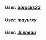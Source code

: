 ##### User: [agrocks23](https://github.com/agrocks23)

##### User: [mayurxy](https://github.com/mayurxy)

##### User: [JLeneau](https://github.com/JLeneau)
